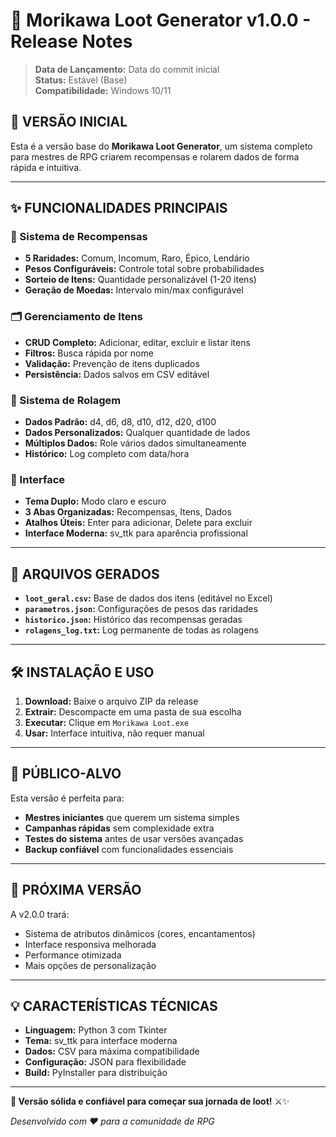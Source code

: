 # 🎉 Morikawa Loot Generator v1.0.0 - Release Notes

> **Data de Lançamento:** Data do commit inicial  
> **Status:** Estável (Base)  
> **Compatibilidade:** Windows 10/11  

## 🌟 **VERSÃO INICIAL**

Esta é a versão base do **Morikawa Loot Generator**, um sistema completo para mestres de RPG criarem recompensas e rolarem dados de forma rápida e intuitiva.

---

## ✨ **FUNCIONALIDADES PRINCIPAIS**

### **🎲 Sistema de Recompensas**
- **5 Raridades:** Comum, Incomum, Raro, Épico, Lendário
- **Pesos Configuráveis:** Controle total sobre probabilidades
- **Sorteio de Itens:** Quantidade personalizável (1-20 itens)
- **Geração de Moedas:** Intervalo min/max configurável

### **🗂️ Gerenciamento de Itens**
- **CRUD Completo:** Adicionar, editar, excluir e listar itens
- **Filtros:** Busca rápida por nome
- **Validação:** Prevenção de itens duplicados
- **Persistência:** Dados salvos em CSV editável

### **🎲 Sistema de Rolagem**
- **Dados Padrão:** d4, d6, d8, d10, d12, d20, d100
- **Dados Personalizados:** Qualquer quantidade de lados
- **Múltiplos Dados:** Role vários dados simultaneamente
- **Histórico:** Log completo com data/hora

### **🎨 Interface**
- **Tema Duplo:** Modo claro e escuro
- **3 Abas Organizadas:** Recompensas, Itens, Dados
- **Atalhos Úteis:** Enter para adicionar, Delete para excluir
- **Interface Moderna:** sv_ttk para aparência profissional

---

## 📁 **ARQUIVOS GERADOS**

- **`loot_geral.csv`:** Base de dados dos itens (editável no Excel)
- **`parametros.json`:** Configurações de pesos das raridades
- **`historico.json`:** Histórico das recompensas geradas
- **`rolagens_log.txt`:** Log permanente de todas as rolagens

---

## 🛠️ **INSTALAÇÃO E USO**

1. **Download:** Baixe o arquivo ZIP da release
2. **Extrair:** Descompacte em uma pasta de sua escolha
3. **Executar:** Clique em `Morikawa Loot.exe`
4. **Usar:** Interface intuitiva, não requer manual

---

## 🎯 **PÚBLICO-ALVO**

Esta versão é perfeita para:
- **Mestres iniciantes** que querem um sistema simples
- **Campanhas rápidas** sem complexidade extra
- **Testes do sistema** antes de usar versões avançadas
- **Backup confiável** com funcionalidades essenciais

---

## 🔄 **PRÓXIMA VERSÃO**

A v2.0.0 trará:
- Sistema de atributos dinâmicos (cores, encantamentos)
- Interface responsiva melhorada
- Performance otimizada
- Mais opções de personalização

---

## 💡 **CARACTERÍSTICAS TÉCNICAS**

- **Linguagem:** Python 3 com Tkinter
- **Tema:** sv_ttk para interface moderna
- **Dados:** CSV para máxima compatibilidade
- **Configuração:** JSON para flexibilidade
- **Build:** PyInstaller para distribuição

---

**🎲 Versão sólida e confiável para começar sua jornada de loot!** ⚔️✨

*Desenvolvido com ❤️ para a comunidade de RPG*
